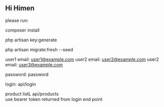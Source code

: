 ## Hi Himen

please run:

composer install

php artisan key:generate

php artisan migrate:fresh --seed

user1 email: user1@example.com
user2 email: user2@example.com
user2 email: user3@example.com

password: password

login: api/login

product listL api/products  
use bearer token returned from login end point
